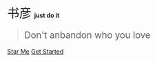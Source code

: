 

# <span style="font-weight:400;">书彦</span> <span style="font-size:14px">just do it</span>

> <span style="line-height:1.8rem;font-weight:400;font-size:1.3rem">Don't anbandon who you love<span>

[Star Me](https://github.com/chanceZyw/chancezyw.github.io)
[Get Started](#index)
